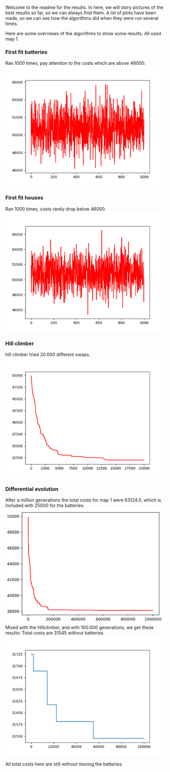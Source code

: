 Welcome to the readme for the results.
In here, we will story pictures of the best results so far, so we can always find them.
A lot of plots have been made, so we can see how the algorithms did when they were run several times.

Here are some overviews of the algorithms to show some results. All used map 1.
### First fit batteries
Ran 1000 times, pay attention to the costs which are above 46000.
![What is this](First_fit_batteries_goede.png)

### First fit houses
Ran 1000 times, costs rarely drop below 46000.
![What is this](first_fit_houses_goede.png)

### Hill climber
hill climber tried 20.000 different swaps.
![What is this](Hillclimber_try.png)

### Differential evolution
After a million generations the total costs for map 1 were 63124.0, which is included with 25000 for the batteries.
![What is this](Differential_evolution_results.png)
Mixed with the Hillclimber, and with 100.000 generations, we get these results:
Total costs are 31545 without batteries.
![What is this](hill+diff_1000000_times.png)



All total costs here are still without moving the batteries.